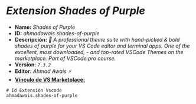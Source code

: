 <!-- Autor: Daniel Benjamin Perez Morales -->
<!-- GitHub: https://github.com/D4nitrix13 -->
<!-- GitLab: https://gitlab.com/D4nitrix13 -->
<!-- Correo electrónico: danielperezdev@proton.me -->

# ***Extension Shades of Purple***

- **Name:** *Shades of Purple*
- **ID:** *ahmadawais.shades-of-purple*
- **Descripción:** *🦄 A professional theme suite with hand-picked & bold shades of purple for your VS Code editor and terminal apps. One of the excellent, most downloaded, - and top-rated VSCode Themes on the marketplace. Part of VSCode.pro course.*
- **Version:** *`7.3.2`*
- **Editor:** *Ahmad Awais ⚡*
- **[Vínculo de VS Marketplace:](https://marketplace.visualstudio.com/items?itemName=ahmadawais.shades-of-purple "https://marketplace.visualstudio.com/items?itemName=ahmadawais.shades-of-purple")**

```plaintext
# Id Extensión Vscode
ahmadawais.shades-of-purple
```
